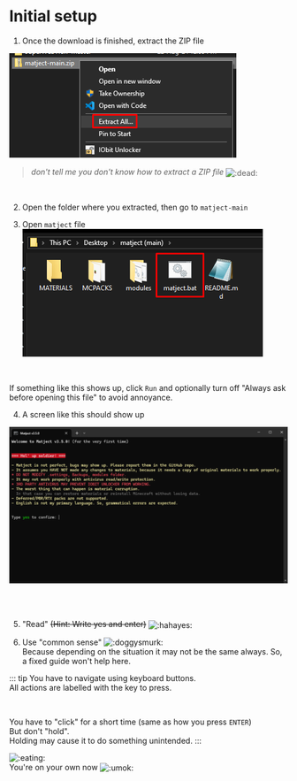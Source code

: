 # Initial setup

1. Once the download is finished, extract the ZIP file  

![alt text](image-4.png)
> *don't tell me you don't know how to extract a ZIP file* <img style="display: inline; vertical-align: middle;" width="24px" alt=":dead:" src="/stolen_emojis/dead.png" title="stolen from YSS discord server">

<br>

2. Open the folder where you extracted, then go to `matject-main`

3. Open `matject` file  
![alt text](image-16.png)

<br>


If something like this shows up, click `Run` and optionally turn off "Always ask before opening this file" to avoid annoyance.

4. A screen like this should show up  

![alt text](image-17.png)

<br><br>

5. "Read" ~~(Hint: Write yes and enter)~~ <img style="display: inline; vertical-align: middle;" width="28px" alt=":hahayes:" src="/stolen_emojis/hahayes.png" title="stolen from YSS discord server">

6. Use "common sense" <img style="display: inline; vertical-align: text-bottom;" width="24px" alt=":doggysmurk:" src="/stolen_emojis/doggysmurk.png" title="stolen from YSS discord server">  
Because depending on the situation it may not be the same always. So, a fixed guide won't help here.

::: tip
You have to navigate using keyboard buttons.  
All actions are labelled with the key to press.  

&nbsp;

You have to "click" for a short time (same as how you press `ENTER`)  
But don't "hold".  
Holding may cause it to do something unintended.
:::

![:eating:](/eating.gif)  
You're on your own now <img style="display: inline; vertical-align: middle;" width="24px" alt=":umok:" src="/stolen_emojis/umok.png" title="stolen from YSS discord server">